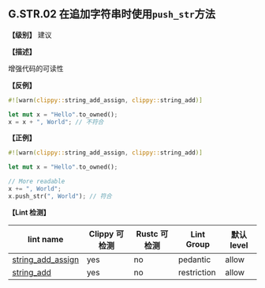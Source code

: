 ## G.STR.02  在追加字符串时使用`push_str`方法

**【级别】** 建议

**【描述】**

增强代码的可读性

**【反例】**

```rust
#![warn(clippy::string_add_assign, clippy::string_add)]

let mut x = "Hello".to_owned();
x = x + ", World"; // 不符合
```

**【正例】**

```rust
#![warn(clippy::string_add_assign, clippy::string_add)]

let mut x = "Hello".to_owned();

// More readable
x += ", World";
x.push_str(", World"); // 符合
```

**【Lint 检测】**

| lint name                                                                              | Clippy 可检测 | Rustc 可检测 | Lint Group  | 默认level |
| -------------------------------------------------------------------------------------- | ------------- | ------------ | ----------- | --------- |
| [string_add_assign](https://rust-lang.github.io/rust-clippy/master/#string_add_assign) | yes           | no           | pedantic    | allow     |
| [string_add](https://rust-lang.github.io/rust-clippy/master/#string_add)               | yes           | no           | restriction | allow     |



